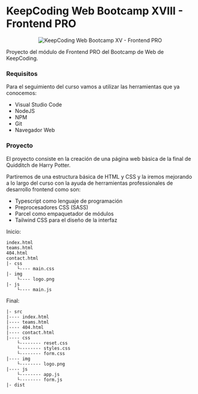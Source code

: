 # KeepCoding Web Bootcamp XVIII - Frontend PRO

<div align="center">
    <img src="https://keepcoding.io/wp-content/uploads/2024/11/Logo-kc237.svg" alt="KeepCoding Web Bootcamp XV - Frontend PRO">
</div>

Proyecto del módulo de Frontend PRO del Bootcamp de Web de KeepCoding.

### Requisitos

Para el seguimiento del curso vamos a utilizar las herramientas que ya conocemos:

- Visual Studio Code
- NodeJS
- NPM
- Git
- Navegador Web

### Proyecto

El proyecto consiste en la creación de una página web bàsica de la final de Quidditch de Harry Potter.

Partiremos de una estructura básica de HTML y CSS y la iremos mejorando a lo largo del curso con la ayuda de herramientas professionales de desarrollo frontend como son:

- Typescript como lenguaje de programación
- Preprocesadores CSS (SASS)
- Parcel como empaquetador de módulos
- Tailwind CSS para el diseño de la interfaz

Inicio:

```
index.html
teams.html
404.html
contact.html
|- css
    └---- main.css
|- img
    └---- logo.png
|- js
    └---- main.js

```

Final:

```
|- src
|---- index.html
|---- teams.html
|---- 404.html
|---- contact.html
|---- css
    └-------- reset.css
    └-------- styles.css
    └-------- form.css
|---- img
    └-------- logo.png
|---- js
    └-------- app.js
    └-------- form.js
|- dist
```
